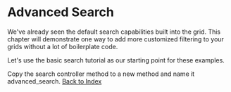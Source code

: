 # Advanced Search

We've already seen the default search capabilities built into the grid. This chapter will demonstrate one way to add more customized filtering to your grids without a lot of boilerplate code.

Let's use the basic search tutorial as our starting point for these examples.

Copy the search controller method to a new method and name it advanced_search.
[Back to Index](../README.md)
